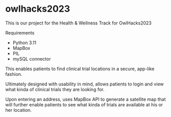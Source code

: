 # owlhacks2023

This is our project for the Health & Wellness Track for OwlHacks2023

Requirements
- Python 3.11
- MapBox 
- PIL
- mySQL connector

This enables patients to find clinical trial locations in a secure, app-like fashion.

Ultimately designed with usability in mind, allows patients to login and view what kinda of clinical trials they are looking for. 

Upon entering an address, uses MapBox API to generate a satellite map that will further enable patients to see what kinda of trials are available
at his or her location.
